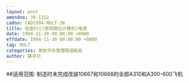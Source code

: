 ```yaml
---
layout: post
amendno: 39-1322
cadno: CAD1994-MULT-38
title: 检查FLC(感觉限位计算机)电源
date: 1994-11-30 00:00:00 +0800
effdate: 1994-11-30 00:00:00 +0800
tag: MULT
categories: 民航华东管理局适航处
author: 薛平贝
---
```


##适用范围:
制造时未完成改装10667和10668的全部A310和A300-600飞机

